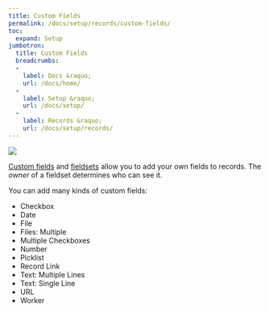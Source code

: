 ```yaml
---
title: Custom Fields
permalink: /docs/setup/records/custom-fields/
toc:
  expand: Setup
jumbotron:
  title: Custom Fields
  breadcrumbs:
  - 
    label: Docs &raquo;
    url: /docs/home/
  - 
    label: Setup &raquo;
    url: /docs/setup/
  - 
    label: Records &raquo;
    url: /docs/setup/records/
---
```


<div class="cerb-screenshot">
<img src="/assets/images/docs/setup/custom-fields.png" class="screenshot">
</div>

[Custom fields](/docs/custom-fields/) and [fieldsets](/docs/custom-fieldsets/) allow you to add your own fields to records.  The _owner_ of a fieldset determines who can see it.

You can add many kinds of custom fields:

- Checkbox
- Date
- File
- Files: Multiple
- Multiple Checkboxes
- Number
- Picklist
- Record Link
- Text: Multiple Lines
- Text: Single Line
- URL
- Worker
